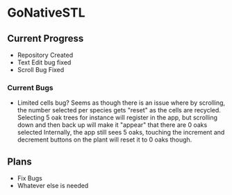 # GoNativeSTL

## Current Progress
- Repository Created
- Text Edit bug fixed
- Scroll Bug Fixed

### Current Bugs
- Limited cells bug?
  Seems as though there is an issue where by scrolling, the number selected per species gets "reset" as the cells are recycled. 
  Selecting 5 oak trees for instance will register in the app, but scrolling down and then back up will make it "appear" that there are 0 oaks selected
  Internally, the app still sees 5 oaks, touching the increment and decrement buttons on the plant will reset it to 0 oaks though.

## Plans
- Fix Bugs
- Whatever else is needed

